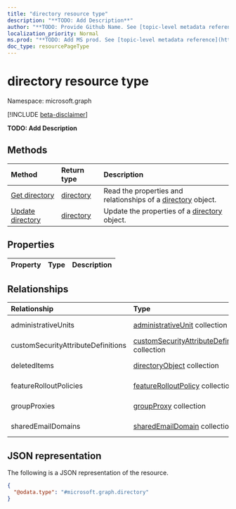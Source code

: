 ```yaml
---
title: "directory resource type"
description: "**TODO: Add Description**"
author: "**TODO: Provide Github Name. See [topic-level metadata reference](https://msgo.azurewebsites.net/add/document/guidelines/metadata.html#topic-level-metadata)**"
localization_priority: Normal
ms.prod: "**TODO: Add MS prod. See [topic-level metadata reference](https://msgo.azurewebsites.net/add/document/guidelines/metadata.html#topic-level-metadata)**"
doc_type: resourcePageType
---
```


# directory resource type

Namespace: microsoft.graph

[!INCLUDE [beta-disclaimer](../../includes/beta-disclaimer.md)]

**TODO: Add Description**

## Methods
|Method|Return type|Description|
|:---|:---|:---|
|[Get directory](../api/directory-get.md)|[directory](../resources/directory.md)|Read the properties and relationships of a [directory](../resources/directory.md) object.|
|[Update directory](../api/directory-update.md)|[directory](../resources/directory.md)|Update the properties of a [directory](../resources/directory.md) object.|

## Properties
|Property|Type|Description|
|:---|:---|:---|

## Relationships
|Relationship|Type|Description|
|:---|:---|:---|
|administrativeUnits|[administrativeUnit](../resources/administrativeunit.md) collection|**TODO: Add Description**|
|customSecurityAttributeDefinitions|[customSecurityAttributeDefinition](../resources/customsecurityattributedefinition.md) collection|**TODO: Add Description**|
|deletedItems|[directoryObject](../resources/directoryobject.md) collection|**TODO: Add Description**|
|featureRolloutPolicies|[featureRolloutPolicy](../resources/featurerolloutpolicy.md) collection|**TODO: Add Description**|
|groupProxies|[groupProxy](../resources/groupproxy.md) collection|**TODO: Add Description**|
|sharedEmailDomains|[sharedEmailDomain](../resources/sharedemaildomain.md) collection|**TODO: Add Description**|

## JSON representation
The following is a JSON representation of the resource.
<!-- {
  "blockType": "resource",
  "keyProperty": "id",
  "@odata.type": "microsoft.graph.directory",
  "openType": false
}
-->
``` json
{
  "@odata.type": "#microsoft.graph.directory"
}
```

